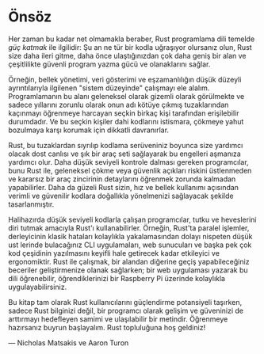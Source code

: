 # Önsöz

Her zaman bu kadar net olmamakla beraber, Rust programlama dili temelde *güç katmak* ile ilgilidir: Şu an ne tür bir kodla uğraşıyor olursanız olun, Rust size daha ileri gitme, daha önce ulaştığınızdan çok daha geniş bir alan ve çeşitlilikte güvenli program yazma gücü ve olanaklarını sağlar.


Örneğin, bellek yönetimi, veri gösterimi ve eşzamanlılığın düşük düzeyli ayrıntılarıyla ilgilenen "sistem düzeyinde" çalışmayı ele alalım. Programlamanın bu alanı geleneksel olarak gizemli olarak görülmekte ve sadece yıllarını zorunlu olarak onun adı kötüye çıkmış tuzaklarından kaçınmayı öğrenmeye harcayan seçkin birkaç kişi tarafından erişilebilir durumdadır. Ve bu seçkin kişiler dahi kodlarını istismara, çökmeye yahut bozulmaya karşı korumak için dikkatli davranırlar.

Rust, bu tuzaklardan sıyrılıp kodlama serüveniniz boyunca size yardımcı olacak dost canlısı ve şık bir araç seti sağlayarak bu engelleri aşmanıza yardımcı olur. Daha düşük seviyeli kontrole dalması gereken programcılar, bunu Rust ile, geleneksel çökme veya güvenlik açıkları riskini üstlenmeden ve kararsız bir araç zincirinin detaylarını öğrenmek zorunda kalmadan yapabilirler. Daha da güzeli Rust sizin, hız ve bellek kullanımı açısından verimli ve güvenilir kodlara doğallıkla  yönelmenizi sağlayacak şekilde tasarlanmıştır.

Halihazırda düşük seviyeli kodlarla çalışan programcılar, tutku ve heveslerini diri tutmak amacıyla Rust'ı kullanabilirler. Örneğin, Rust'ta paralel işlemler, derleyicinin klasik hataları kolaylıkla yakalamasından dolayı nispeten düşük ust lerinde bulacağınız CLI uygulamaları, web sunucuları ve başka pek çok kod çeşidinin yazılmasını keyifli hale getirecek kadar etkileyici ve ergonomiktir. Rust ile çalışmak, bir alandan diğerine geçiş yapabileceğiniz beceriler geliştirmenize olanak sağlarken; bir web uygulaması yazarak bu dili öğrenebilir, öğrendiklerinizi bir Raspberry Pi üzerinde kolaylıkla uygulayabilirsiniz.

Bu kitap tam olarak Rust kullanıcılarını güçlendirme potansiyeli taşırken, sadece Rust bilginizi değil, bir programcı olarak gelişim ve güveninizi de arttırmayı hedefleyen samimi ve ulaşılabilir bir metindir. Öğrenmeye hazırsanız buyrun başlayalım. Rust topluluğuna hoş geldiniz!

— Nicholas Matsakis ve Aaron Turon